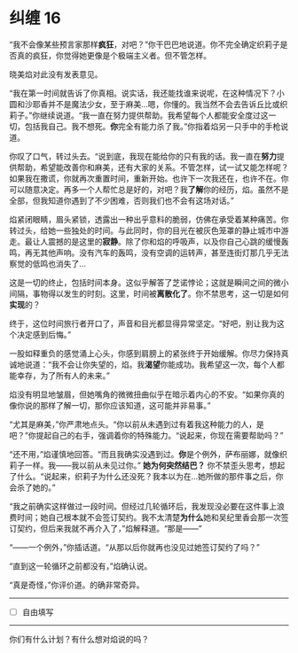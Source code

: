 # 纠缠 16

“我不会像某些预言家那样**疯狂**，对吧？”你干巴巴地说道。你不完全确定织莉子是否真的疯狂，你觉得她更像是个极端主义者。但不管怎样。

晓美焰对此没有发表意见。

“我在第一时间就告诉了你真相。说实话，我还能找谁来说呢，在这种情况下？小圆和沙耶香并不是魔法少女，至于麻美...嗯，你懂的。我当然不会去告诉丘比或织莉子。”你继续说道。“我一直在努力提供帮助。我希望每个人都能安全度过这一切，包括我自己。我不想死。**你**完全有能力杀了我。”你指着焰另一只手中的手枪说道。

你叹了口气，转过头去。“说到底，我现在能给你的只有我的话。我一直在**努力**提供帮助，希望能改善你和麻美，还有大家的关系。不管怎样，试一试又能怎样呢？如果我在撒谎，你就再次重置时间，重新开始。也许下一次我还在，也许不在。你可以随意决定。再多一个人帮忙总是好的，对吧？我**了解**你的经历，焰。虽然不是全部，但我知道你遇到了不少困难，否则我们也不会有这场对话。”

焰紧闭眼睛，眉头紧锁，透露出一种出乎意料的脆弱，仿佛在承受着某种痛苦。你转过头，给她一些独处的时间。与此同时，你的目光在被灰色笼罩的静止城市中游走。最让人震撼的是这里的**寂静**。除了你和焰的呼吸声，以及你自己心跳的缓慢轰鸣，再无其他声响。没有汽车的轰鸣，没有空调的运转声，甚至连街灯那几乎无法察觉的低鸣也消失了…

这是一切的终止，包括时间本身。这似乎解答了芝诺悖论；这就是瞬间之间的微小间隔，事物得以发生的时刻。这里，时间被**离散化了**。你不禁思考，这一切是如何**实现**的？

终于，这位时间旅行者开口了，声音和目光都显得异常坚定。“好吧，别让我为这个决定感到后悔。”

一股如释重负的感觉涌上心头，你感到肩膀上的紧张终于开始缓解。你尽力保持真诚地说道：“我不会让你失望的，焰。我**渴望**你能成功。我希望这一次，每个人都能幸存，为了所有人的未来。”

焰没有明显地皱眉，但她嘴角的微微扭曲似乎在暗示着内心的不安。“如果你真的像你说的那样了解一切，那你应该知道，这可能并非易事。”

“尤其是麻美，”你严肃地点头。“你以前从未遇到过有着我这种能力的人，是吧？”你提起自己的右手，强调着你的特殊能力。“说起来，你现在需要帮助吗？”

“还不用，”焰谨慎地回答。“而且我确实没遇到过。**你**是个例外，萨布丽娜，就像织莉子一样。我——我以前从未见过你。”
**她为何突然结巴？**
你不禁歪头思考，想起了什么。“说起来，织莉子为什么还没死？我本以为在...她所做的那件事之后，你会杀了她的。”

“我之前确实这样做过一段时间。但经过几轮循环后，我发现没必要在这件事上浪费时间；她自己根本就不会签订契约。我不太清楚**为什么**她和吴纪里香会那一次签订契约，但后来我就不再介入了，”焰解释道。“那是——”

“——一个例外，”你插话道。“从那以后你就再也没见过她签订契约了吗？”

“直到这一轮循环之前都没有，”焰确认说。

“真是奇怪，”你评价道。的确非常奇异。

---

- [ ] 自由填写

---

你们有什么计划？有什么想对焰说的吗？
